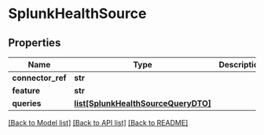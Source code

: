 # SplunkHealthSource

## Properties
Name | Type | Description | Notes
------------ | ------------- | ------------- | -------------
**connector_ref** | **str** |  | 
**feature** | **str** |  | 
**queries** | [**list[SplunkHealthSourceQueryDTO]**](SplunkHealthSourceQueryDTO.md) |  | 

[[Back to Model list]](../README.md#documentation-for-models) [[Back to API list]](../README.md#documentation-for-api-endpoints) [[Back to README]](../README.md)


